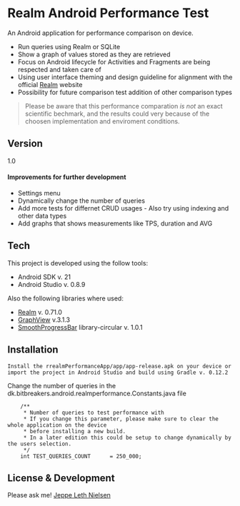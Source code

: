 Realm Android Performance Test
=========

An Android application for performance comparison on device.

  - Run queries using Realm or SQLite
  - Show a graph of values stored as they are retrieved
  - Focus on Android lifecycle for Activities and Fragments are being respected and taken care of
  - Using user interface theming and design guideline for alignment with the official [Realm] website
  - Possibility for future comparison test addition of other comparison types

> Please be aware that this performance comparation *is not* an exact scientific bechmark, 
> and the results could very because of the choosen implementation and enviroment conditions.

Version
----

1.0

#### Improvements for further development

* Settings menu
* Dynamically change the number of queries
* Add more tests for differnet CRUD usages - Also try using indexing and other data types
* Add graphs that shows measurements like TPS, duration and AVG


Tech
-----------

This project is developed using the follow tools:

* Android SDK v. 21
* Android Studio v. 0.8.9

Also the following libraries where used:

* [Realm] v. 0.71.0
* [GraphView] v.3.1.3
* [SmoothProgressBar] library-circular v. 1.0.1

Installation
--------------

``
Install the rrealmPerformanceApp/app/app-release.apk on your device or import the project in Android Studio and build using Gradle v. 0.12.2
``


Change the number of queries in the dk.bitbreakers.android.realmperformance.Constants.java file

```
    /**
     * Number of queries to test performance with
     * If you change this parameter, please make sure to clear the whole application on the device
     * before installing a new build.
     * In a later edition this could be setup to change dynamically by the users selection.
     */
    int TEST_QUERIES_COUNT      = 250_000;
```

License & Development
----

Please ask me!
[Jeppe Leth Nielsen]

[GraphView]:https://github.com/jjoe64/GraphView
[SmoothProgressBar]:https://github.com/castorflex/SmoothProgressBar
[Realm]:http://realm.io
[Jeppe Leth Nielsen]:mailto:jeppe.leth@gmail.com
